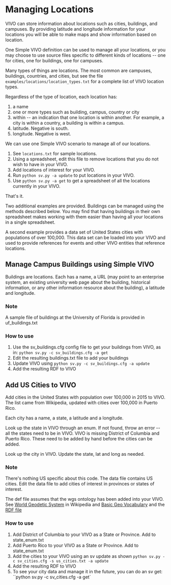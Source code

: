 # Managing Locations

VIVO can store information about locations such as cities, buildings, and campuses.  By providing latitude
and longitude information for your locations you will be able to make maps and show information based on 
location.  

One Simple VIVO definition can
be used to manage all your locations, or you may choose to use source files specific to different kinds of locations -- 
one for cities, one for buildings, one for campuses.

Many types of things are locations.  The most common are campuses, buildings, countries, and cities, but see the 
file `examples/locations/location_types.txt` for a complete list of VIVO location types.

Regardless of the type of location, each location has:

1. a name
1. one or more types such as building, campus, country or city
1. within -- an indication that one location is within another.  For example, a city is within a country, a 
building is within a campus.
1. latitude.  Negative is south.
1. longitude.  Negative is west.

We can use one Simple VIVO scenario to manage all of our locations.

1. See `locations.txt` for sample locations.  
1. Using a spreadsheet, edit this file to remove locations that you do not wish to have in your VIVO.
1. Add locations of interest for your VIVO.
1. Run `python sv.py -a update` to put locations in your VIVO.
1. Use `python sv.py -a get`  to get a spreadsheet of all the locations currently in your VIVO.
   
That's it.

Two additional examples are provided.  Buildings can be managed using the methods described below.  You may find
that having buildings in their own spreadsheet makes working with them easier than having all your locations in
a single spreadsheet.

A second example provides a data set of United States cities with populations of over 100,000.  This data set can be
loaded into your VIVO and used to provide references for events and other VIVO entities that reference
locations.

## Manage Campus Buildings using Simple VIVO

Buildings are locations.  Each has a name, a URL (may point to an enterprise system, an existing university web page 
about the building, historical information, or any other information resource about the building), a latitude and
longitude.

### Note

A sample file of buildings at the University of Florida is provided in uf_buildings.txt

### How to use

1. Use the sv_buildings.cfg config file to get your buildings from VIVO, as in:
    `python sv.py -c sv_buildings.cfg -a get`
1. Edit the resulting buildings.txt file to add your buildings
1. Update VIVO using
    `python sv.py -c sv_buildings.cfg -a update`
1. Add the resulting RDF to VIVO


## Add US Cities to VIVO

Add cities in the United States with population over 100,000 in 2015 to VIVO.  The list came from Wikipedia, updated 
with cities over 100,000 in Puerto Rico.

Each city has a name, a state, a latitude and a longitude.

Look up the state in VIVO through an enum.  If not found, throw an error -- all the states need to be in VIVO.  VIVO
is missing District of Columbia and Puerto Rico.  These need to be added by hand before the cities can be added.

Look up the city in VIVO.  Update the state, lat and long as needed.

### Note

There's nothing US specific about this code.  The data file contains US cities.  Edit the data file
to add cities of interest in provinces or states of interest.

The def file assumes that the wgs ontology has been added into
your VIVO.  See [World Geodetic System](https://en.wikipedia.org/wiki/World_Geodetic_System) in Wikipedia 
and [Basic Geo Vocabulary](http://www.w3.org/2003/01/geo/) and 
the  [RDF file](http://www.w3.org/2003/01/geo/wgs84_pos#)

### How to use

1. Add District of Columbia to your VIVO as a State or Province.  Add to state_enum.txt
1. Add Puerto Rico to your VIVO as a State or Province.  Add to state_enum.txt
1. Add the cities to your VIVO using an sv update as shown `python sv.py -c sv_cities.cfg -s us_cities.txt -a update`
1. Add the resulting RDF to VIVO
1. To see your city data and manage it in the future, you can do an sv get: ``python sv.py -c sv_cities.cfg -a get`
